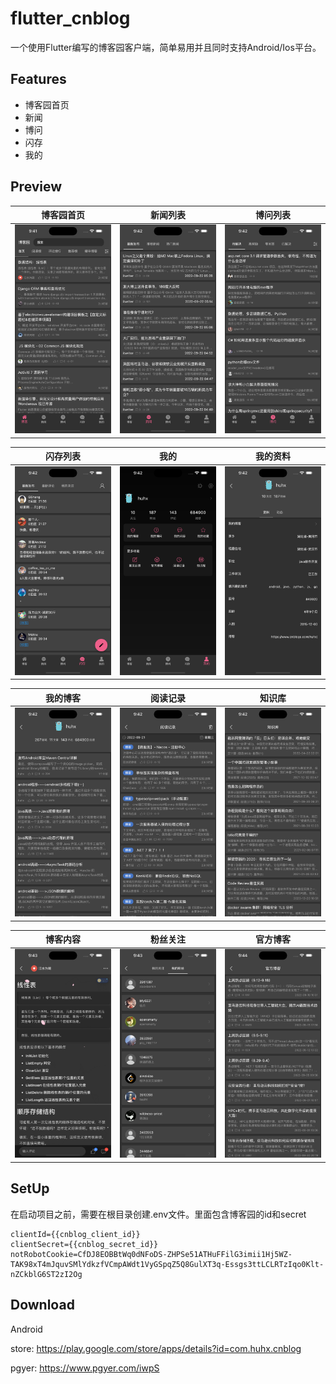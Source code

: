 # flutter_cnblog

一个使用Flutter编写的博客园客户端，简单易用并且同时支持Android/Ios平台。

## Features

- 博客园首页
- 新闻
- 博问
- 闪存
- 我的


## Preview

| 博客园首页                   | 新闻列表                    | 博问列表                    |
|-------------------------|-------------------------|-------------------------|
| ![](images/image_1.png) | ![](images/image_2.png) | ![](images/image_3.png) |

| 闪存列表                    | 我的                      | 我的资料                    |
|-------------------------|-------------------------|-------------------------|
| ![](images/image_4.png) | ![](images/image_5.png) | ![](images/image_7.png) |

| 我的博客                    | 阅读记录                    | 知识库                      |
|-------------------------|-------------------------|--------------------------|
| ![](images/image_8.png) | ![](images/image_9.png) | ![](images/image_10.png) |

| 博客内容                     | 粉丝关注                     | 官方博客                     |
|--------------------------|--------------------------|--------------------------|
| ![](images/image_11.png) | ![](images/image_12.png) | ![](images/image_13.png) |


## SetUp
在启动项目之前，需要在根目录创建.env文件。里面包含博客园的id和secret
```properties
clientId={{cnblog_client_id}}
clientSecret={{cnblog_secret_id}}
notRobotCookie=CfDJ8EOBBtWq0dNFoDS-ZHPSe51ATHuFFilG3imii1Hj5WZ-TAK98xT4mJquvSMlYdkzfVCmpAWdt1VyGSpqZ5Q8GulXT3q-Essgs3ttLCLRTzIqo0Klt-nZCkblG6ST2zI2Og
```


## Download
Android

store: https://play.google.com/store/apps/details?id=com.huhx.cnblog

pgyer: https://www.pgyer.com/iwpS
